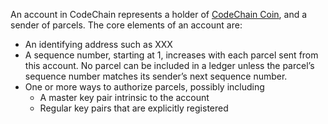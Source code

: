 An account in CodeChain represents a holder of [CodeChain Coin](CodeChain-Coin.md), and a sender of parcels. The core elements of an account are:

* An identifying address such as XXX
* A sequence number, starting at 1, increases with each parcel sent from this account. No parcel can be included in a ledger unless the parcel’s sequence number matches its sender’s next sequence number.
* One or more ways to authorize parcels, possibly including
  * A master key pair intrinsic to the account
  * Regular key pairs that are explicitly registered
